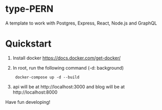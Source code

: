 # type-PERN

A template to work with Postgres, Express, React, Node.js and GraphQL

# Quickstart

1. Install docker https://docs.docker.com/get-docker/
1. In root, run the following command (-d: background)

        docker-compose up -d --build

1. api will be at http://localhost:3000 and blog will be at http://localhost:8000

Have fun developing!
